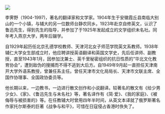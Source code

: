 ![](https://s2.loli.net/2022/08/14/3hQNUFDxbm4uWyO.jpg)

李霁野（1904-1997)，著名的翻译家和文学家。1904年生于安徽霞丘县南临大别山的一个小镇，与辅大的另一位数师台静农同乡。1923年赴京自修英文，认识了鲁迅先生，得到先生的指导，并参加了于1925年发起成立的文学组织未名社。同年考入燕京大学，两年后辍学。

自1929年起历任北京孔德学校教师、天津河北女子师范学院英文系教师。1938年辅仁大学女生部成立时，他应聘讲授英语翻译和英国文学史，先后任讲师、副教授，直至1943年1月，因参加沈兼士、英千里秘密组织的抗日性质的“华北文化教育协会”，遭到敌伪的搜捕而不得不逃到大后方。自1949年9月起一直担任天津南开大学外语系教授，曾兼任系主任。曾任天津市文化局局长、天津市文联主席、全国作协理事、全国政协委员等。

他长期以来，一边教书，一边进行散文创作和小说翻译。较著名的散文有《给少男少女》、《家》、《鲁迅先生与未名社》等，著名译作有《简·爱》、《我的家庭》、《被侮辱与被损害的》等。在任教辅大时曾用四年半时间，从英文本译就了俄罗斯著名作家托尔斯泰的巨著《战争与和平》，可惜在日寇侵占香港时佚失了。